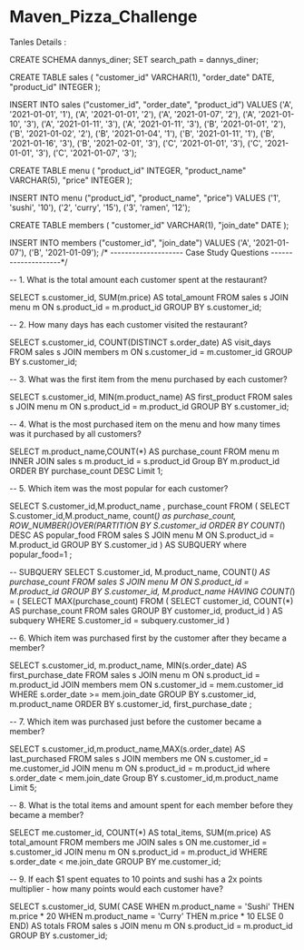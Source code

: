 # Maven_Pizza_Challenge
Tanles Details :

CREATE SCHEMA dannys_diner;
SET search_path = dannys_diner;

CREATE TABLE sales (
  "customer_id" VARCHAR(1),
  "order_date" DATE,
  "product_id" INTEGER
);

INSERT INTO sales
  ("customer_id", "order_date", "product_id")
VALUES
  ('A', '2021-01-01', '1'),
  ('A', '2021-01-01', '2'),
  ('A', '2021-01-07', '2'),
  ('A', '2021-01-10', '3'),
  ('A', '2021-01-11', '3'),
  ('A', '2021-01-11', '3'),
  ('B', '2021-01-01', '2'),
  ('B', '2021-01-02', '2'),
  ('B', '2021-01-04', '1'),
  ('B', '2021-01-11', '1'),
  ('B', '2021-01-16', '3'),
  ('B', '2021-02-01', '3'),
  ('C', '2021-01-01', '3'),
  ('C', '2021-01-01', '3'),
  ('C', '2021-01-07', '3');
 

CREATE TABLE menu (
  "product_id" INTEGER,
  "product_name" VARCHAR(5),
  "price" INTEGER
);

INSERT INTO menu
  ("product_id", "product_name", "price")
VALUES
  ('1', 'sushi', '10'),
  ('2', 'curry', '15'),
  ('3', 'ramen', '12');
  

CREATE TABLE members (
  "customer_id" VARCHAR(1),
  "join_date" DATE
);

INSERT INTO members
  ("customer_id", "join_date")
VALUES
  ('A', '2021-01-07'),
  ('B', '2021-01-09');
/* --------------------
   Case Study Questions
   --------------------*/

-- 1. What is the total amount each customer spent at the restaurant?

SELECT s.customer_id, SUM(m.price) AS total_amount
FROM sales s
JOIN menu m ON s.product_id = m.product_id
GROUP BY s.customer_id;

-- 2. How many days has each customer visited the restaurant?

SELECT s.customer_id, COUNT(DISTINCT s.order_date) AS visit_days
FROM sales s
JOIN members m ON s.customer_id = m.customer_id
GROUP BY s.customer_id;


-- 3. What was the first item from the menu purchased by each customer?

SELECT s.customer_id, MIN(m.product_name) AS first_product
FROM sales s
JOIN menu m ON s.product_id = m.product_id
GROUP BY s.customer_id;

-- 4. What is the most purchased item on the menu and how many times was it purchased by all customers?

SELECT m.product_name,COUNT(*) AS purchase_count
FROM menu m 
INNER JOIN sales s m.product_id = s.product_id
Group BY m.product_id
ORDER BY purchase_count DESC
Limit 1;

-- 5. Which item was the most popular for each customer?

SELECT S.customer_id,M.product_name , purchase_count
FROM (
   SELECT S.customer_id,M.product_name, count(*) as purchase_count,
   ROW_NUMBER()OVER(PARTITION BY S.customer_id ORDER BY COUNT(*) DESC AS 
   popular_food
FROM sales S
JOIN menu M ON S.product_id = M.product_id
GROUP BY S.customer_id ) AS SUBQUERY
where popular_food=1 ;

-- SUBQUERY
  SELECT S.customer_id, M.product_name, COUNT(*) AS purchase_count
FROM sales S
JOIN menu M ON S.product_id = M.product_id
GROUP BY S.customer_id, M.product_name
HAVING COUNT(*) = (
  SELECT MAX(purchase_count)
  FROM (
    SELECT customer_id, COUNT(*) AS purchase_count
    FROM sales
    GROUP BY customer_id, product_id
  ) AS subquery
  WHERE S.customer_id = subquery.customer_id
)

-- 6. Which item was purchased first by the customer after they became a member?

SELECT s.customer_id, m.product_name, MIN(s.order_date) AS first_purchase_date
FROM sales s
JOIN menu m ON s.product_id = m.product_id
JOIN members mem ON s.customer_id = mem.customer_id
WHERE s.order_date >= mem.join_date
GROUP BY s.customer_id, m.product_name
ORDER BY s.customer_id, first_purchase_date ;


-- 7. Which item was purchased just before the customer became a member?


SELECT s.customer_id,m.product_name,MAX(s.order_date) AS last_purchased
FROM  sales s
JOIN members me ON s.customer_id = me.customer_id
JOIN menu m ON s.product_id = m.product_id
where s.order_date < mem.join_date
Group BY s.customer_id,m.product_name 
Limit 5;


-- 8. What is the total items and amount spent for each member before they became a member?
  
SELECT me.customer_id, COUNT(*) AS total_items, SUM(m.price) AS total_amount
FROM members me
JOIN sales s ON me.customer_id = s.customer_id
JOIN menu m ON s.product_id = m.product_id
WHERE s.order_date < me.join_date
GROUP BY me.customer_id;


-- 9.  If each $1 spent equates to 10 points and sushi has a 2x points multiplier - how many points would each customer have?

SELECT s.customer_id, SUM(
   CASE
      WHEN m.product_name = 'Sushi' THEN m.price * 20
      WHEN m.product_name = 'Curry' THEN m.price * 10
      ELSE 0
   END) AS totals
FROM sales s
JOIN menu m ON s.product_id = m.product_id
GROUP BY s.customer_id;



  
  
  
  
  
  
  
  
